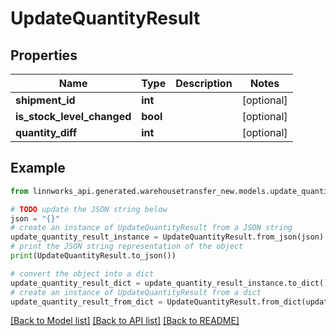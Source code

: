 # UpdateQuantityResult


## Properties

Name | Type | Description | Notes
------------ | ------------- | ------------- | -------------
**shipment_id** | **int** |  | [optional] 
**is_stock_level_changed** | **bool** |  | [optional] 
**quantity_diff** | **int** |  | [optional] 

## Example

```python
from linnworks_api.generated.warehousetransfer_new.models.update_quantity_result import UpdateQuantityResult

# TODO update the JSON string below
json = "{}"
# create an instance of UpdateQuantityResult from a JSON string
update_quantity_result_instance = UpdateQuantityResult.from_json(json)
# print the JSON string representation of the object
print(UpdateQuantityResult.to_json())

# convert the object into a dict
update_quantity_result_dict = update_quantity_result_instance.to_dict()
# create an instance of UpdateQuantityResult from a dict
update_quantity_result_from_dict = UpdateQuantityResult.from_dict(update_quantity_result_dict)
```
[[Back to Model list]](../README.md#documentation-for-models) [[Back to API list]](../README.md#documentation-for-api-endpoints) [[Back to README]](../README.md)



